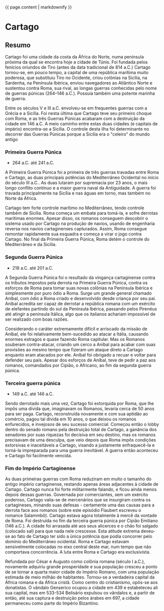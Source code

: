 {{ page.content | markdownify }}

# Cartago

## Resumo

Cartago foi uma cidade da costa da África do Norte, numa península próxima da qual se encontra hoje a cidade de Túnis. Foi fundada pelos fenícios oriundos de Tiro (antes da data tradicional de 814 a.C.) Cartago tornou-se, em pouco tempo, a capital de uma república marítima muito poderosa, que substituiu Tiro no Ocidente, criou colônias na Sicília, na Sardenha, na Península Ibérica, enviou navegadores ao Atlântico Norte e sustentou contra Roma, sua rival, as longas guerras conhecidas pelo nome de guerras púnicas (264–146 a.C.). Possuía também uma potente marinha de guerra.

Entre os séculos V e III a.C. envolveu-se em frequentes guerras com a Grécia e a Sicília. Foi nesta última que Cartago teve seu primeiro choque com Roma, e as três Guerras Púnicas acabaram com a destruição da cidade em 146 a.C. A meio caminho entre estas duas cidades (e capitais de império) encontra-se a Sicília. O controle desta ilha foi determinante no decorrer das Guerras Púnicas porque a Sicília era o "celeiro" do mundo antigo

### Primeira Guerra Púnica

- 264 a.C. até 241 a.C.

A Primeira Guerra Púnica foi a primeira de três guerras travadas entre Roma e Cartago, as duas principais potências do Mediterrâneo Ocidental no início do século III a.C.. As duas lutaram por supremacia por 23 anos, o mais longo conflito contínuo e a maior guerra naval da Antiguidade. A guerra foi travada principalmente na Sicília e nas águas em torno, mas também no Norte da África.

Cartago tem forte controle marítimo no Mediterrâneo, tendo controle também de Sicília. Roma começa um embate para tomá-la, e sofre derrotas marítimas enormes. Apesar disso, os romanos conseguem descobrir o sistema usado por Cartago na produção de navios, usando de engenharia reversa nos navios cartaginenses capturados. Assim, Roma consegue remontar rapidamente sua esquadra e começa a virar o jogo contra Cartago. No final da Primeira Guerra Púnica, Roma detém o controle do Mediterrâneo e da Sicília.

### Segunda Guerra Púnica

- 218 a.C. até 201 a.C.

A Segunda Guerra Púnica foi o resultado da vingança cartaginense contra os tributos impostos pela derrota na Primeira Guerra Púnica, contra os esforços de Roma para tomar suas novas colônias na Península Ibérica e simplesmente por puro ódio a Roma. Surge um grande general chamado Aníbal, com ódio a Roma criado e desenvolvido desde criança por seu pai. Aníbal acredita ser capaz de derrotar a república romana com um exército de elefantes partindo do sul da Península Ibérica, passando pelos Pirenéus até atingir a península Itálica, algo que os italianos achariam impossível de ser realizado com boas razões.

Considerando o caráter extremamente difícil e arriscado da missão de Aníbal, ele foi relativamente bem-sucedido ao atacar a Itália, causando enormes estragos e quase fazendo Roma capitular. Mas os Romanos souberam contra-atacar, criando um cerco a Aníbal para acabar com suas provisões ao mesmo tempo que fizeram um ataque direto a Cartago enquanto eram atacados por ele. Aníbal foi obrigado a recuar e voltar para defender seu país. Apesar dos esforços de Aníbal, teve de pedir a paz aos romanos, comandados por Cipião, o Africano, ao fim da segunda guerra púnica.

### Terceira guerra púnica

- 149 a.C. até 146 a.C.

Sendo derrotado mais uma vez, Cartago foi extorquida por Roma, que lhe impôs uma dívida que, imaginavam os Romanos, levaria cerca de 50 anos para ser paga. Cartago, reconstruída novamente e com sua aptidão ao comércio, pagou tal dívida em 10 anos, o que deixou os romanos enfurecidos, e invejosos de seu sucesso comercial. Começou então o lobby dentro do senado romano pela destruição total de Cartago, a ganância dos senadores por suas riquezas foi decisiva em seu destino, mas os romanos precisavam de uma desculpa, que veio depois que Roma impôs condições extorsivas e inaceitáveis a Cartago, visando a justamente enfraquecê-la e torná-la impreparada para uma guerra inevitável. A guerra então aconteceu e Cartago foi facilmente vencida.

### Fim do Império Cartaginense

As duas primeiras guerras com Roma reduziram em muito o tamanho do antigo império cartaginense, restando apenas áreas adjacentes à cidade de Cartago. Cartago nunca foi forte militarmente falando, e ficou ainda menos depois dessas guerras. Governada por comerciantes, sem um exército poderoso, Cartago valia-se de mercenários que se insurgiram contra os cartagineses, minando suas defesas - certamente uma das causas para a derrota face aos romanos (sobre este episódio Flaubert escreveu o romance Salammbô). Cartago estava agora totalmente à mercê da vontade de Roma. Foi destruída no fim da terceira guerra púnica por Cipião Emiliano (146 a.C.). A cidade foi arrasada até aos seus alicerces e o chão foi salgado (colocado sal) para que nada nele crescesse. Esta atitude extrema deveu-se ao fato de Cartago ter sido a única potência que podia concorrer pelo domínio do Mediterrâneo ocidental. Roma e Cartago estavam sensivelmente colocadas no eixo central deste mar, num tempo que não comportava concorrência. A luta entre Roma e Cartago era exclusivista.

Refundada por César e Augusto como colônia romana (século I a.C.), novamente adquiriu grande prosperidade e sua população cresceu a ponto de se tornar a quarta maior cidade do Império Romano, com uma população estimada de meio milhão de habitantes. Tornou-se a verdadeira capital da África romana e da África cristã. Como centro do cristianismo, opôs-se aos donatistas. O vândalo Genserico ocupou a cidade em 439 e estabeleceu ali sua capital, mas em 533-534 Belisário expulsou os vândalos e, a partir de então, até sua captura e destruição pelos árabes em 697, a cidade permaneceu como parte do Império Bizantino.